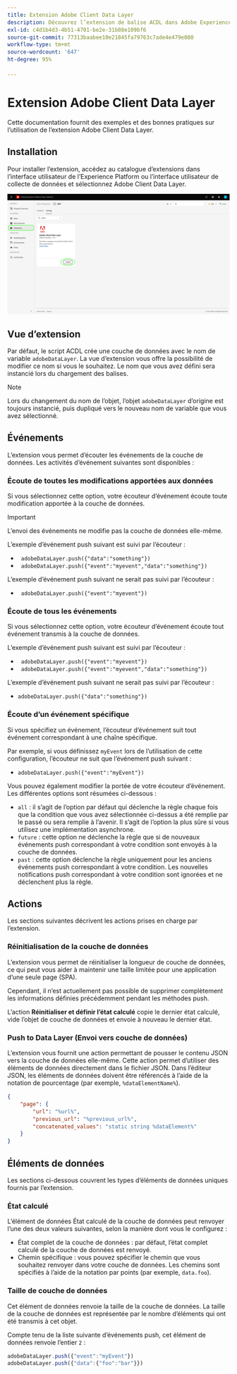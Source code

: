 ```yaml
---
title: Extension Adobe Client Data Layer
description: Découvrez l’extension de balise ACDL dans Adobe Experience Platform.
exl-id: c4d1b4d3-4b51-4701-be2e-31b08e109bf6
source-git-commit: 77313baabee10e21845fa79763c7ade4e479e080
workflow-type: tm+mt
source-wordcount: '647'
ht-degree: 95%

---
```


# Extension Adobe Client Data Layer

Cette documentation fournit des exemples et des bonnes pratiques sur l’utilisation de l’extension Adobe Client Data Layer.

<!-- (Missing document?)
If you would like to have more details on development consideration, [please reach this page](./dev.md). -->

## Installation

Pour installer l’extension, accédez au catalogue d’extensions dans l’interface utilisateur de l’Experience Platform ou l’interface utilisateur de collecte de données et sélectionnez Adobe Client Data Layer.

![Vue Extension ACDL dans le catalogue](./images/catalog.png)

<!-- (GitHub link?)
There is also the possibility to fork this project. You can download this github project, realize the change that you deem required for your specific use-case and re-upload it on your Organization as a private extension.
This installation will not be supported on our end.<br>
>[!NOTE]
>
> _Consider renaming the extension name in the extension.json file_ -->

## Vue d’extension

Par défaut, le script ACDL crée une couche de données avec le nom de variable `adobeDataLayer`. La vue d’extension vous offre la possibilité de modifier ce nom si vous le souhaitez. Le nom que vous avez défini sera instancié lors du chargement des balises.

>[!NOTE]
>
>Lors du changement du nom de l’objet, l’objet `adobeDataLayer` d’origine est toujours instancié, puis dupliqué vers le nouveau nom de variable que vous avez sélectionné.

## Événements

L’extension vous permet d’écouter les événements de la couche de données. Les activités d’événement suivantes sont disponibles :

### Écoute de toutes les modifications apportées aux données

Si vous sélectionnez cette option, votre écouteur d’événement écoute toute modification apportée à la couche de données.

>[!IMPORTANT]
>
>L’envoi des événements ne modifie pas la couche de données elle-même.

L’exemple d’événement push suivant est suivi par l’écouteur :

* ` adobeDataLayer.push({"data":"something"})`
* ` adobeDataLayer.push({"event":"myevent","data":"something"})`

L’exemple d’événement push suivant ne serait pas suivi par l’écouteur :

* ` adobeDataLayer.push({"event":"myevent"})`

### Écoute de tous les événements

Si vous sélectionnez cette option, votre écouteur d’événement écoute tout événement transmis à la couche de données.

L’exemple d’événement push suivant est suivi par l’écouteur :

* ` adobeDataLayer.push({"event":"myevent"})`
* ` adobeDataLayer.push({"event":"myevent","data":"something"})`

L’exemple d’événement push suivant ne serait pas suivi par l’écouteur :

* ` adobeDataLayer.push({"data":"something"}) `

### Écoute d’un événement spécifique

Si vous spécifiez un événement, l’écouteur d’événement suit tout événement correspondant à une chaîne spécifique.

Par exemple, si vous définissez `myEvent` lors de l’utilisation de cette configuration, l’écouteur ne suit que l’événement push suivant :

* `adobeDataLayer.push({"event":"myEvent"})`

Vous pouvez également modifier la portée de votre écouteur d’événement. Les différentes options sont résumées ci-dessous :

* `all` : il s’agit de l’option par défaut qui déclenche la règle chaque fois que la condition que vous avez sélectionnée ci-dessus a été remplie par le passé ou sera remplie à l’avenir. Il s’agit de l’option la plus sûre si vous utilisez une implémentation asynchrone.
* `future` : cette option ne déclenche la règle que si de nouveaux événements push correspondant à votre condition sont envoyés à la couche de données.
* `past` : cette option déclenche la règle uniquement pour les anciens événements push correspondant à votre condition. Les nouvelles notifications push correspondant à votre condition sont ignorées et ne déclenchent plus la règle.

## Actions

Les sections suivantes décrivent les actions prises en charge par l’extension.

### Réinitialisation de la couche de données

L’extension vous permet de réinitialiser la longueur de couche de données, ce qui peut vous aider à maintenir une taille limitée pour une application d’une seule page (SPA).

Cependant, il n’est actuellement pas possible de supprimer complètement les informations définies précédemment pendant les méthodes push.

L’action **Réinitialiser et définir l’état calculé** copie le dernier état calculé, vide l’objet de couche de données et envoie à nouveau le dernier état.

### Push to Data Layer (Envoi vers couche de données)

L’extension vous fournit une action permettant de pousser le contenu JSON vers la couche de données elle-même. Cette action permet d’utiliser des éléments de données directement dans le fichier JSON. Dans l’éditeur JSON, les éléments de données doivent être référencés à l’aide de la notation de pourcentage (par exemple, `%dataElementName%`).

```json
{
    "page": {
        "url": "%url%",
        "previous_url": "%previous_url%",
        "concatenated_values": "static string %dataElement%"
    }
}
```

## Éléments de données

Les sections ci-dessous couvrent les types d’éléments de données uniques fournis par l’extension.

### État calculé

L’élément de données État calculé de la couche de données peut renvoyer l’une des deux valeurs suivantes, selon la manière dont vous le configurez :

* État complet de la couche de données : par défaut, l’état complet calculé de la couche de données est renvoyé.
* Chemin spécifique : vous pouvez spécifier le chemin que vous souhaitez renvoyer dans votre couche de données. Les chemins sont spécifiés à l’aide de la notation par points (par exemple, `data.foo`).

### Taille de couche de données

Cet élément de données renvoie la taille de la couche de données. La taille de la couche de données est représentée par le nombre d’éléments qui ont été transmis à cet objet.

Compte tenu de la liste suivante d’événements push, cet élément de données renvoie l’entier `2` :

```js
adobeDataLayer.push({"event":"myEvent"})
adobeDataLayer.push({"data":{"foo":"bar"}})
```
